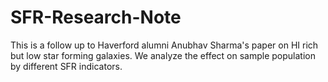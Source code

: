 # SFR-Research-Note
This is a follow up to Haverford alumni Anubhav Sharma's paper on HI rich but low star forming galaxies. We analyze the effect on sample population by different SFR indicators.

